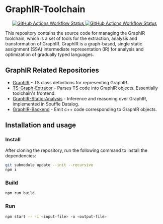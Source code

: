 
# GraphIR-Toolchain

<p align="center">
    <a href="https://github.com/AdiHarif/GraphIR-Toolchain/actions/">
        <img alt="GitHub Actions Workflow Status" src="https://img.shields.io/github/actions/workflow/status/AdiHarif/GraphIR-Toolchain/ci-tests.yml?style=flat-square&label=CI%3A%20main&link=https%3A%2F%2Fgithub.com%2FAdiHarif%2FGraphIR-Toolchain%2Factions%2F">
    </a>
    <a href="https://github.com/AdiHarif/GraphIR-Toolchain/actions/">
        <img alt="GitHub Actions Workflow Status" src="https://img.shields.io/github/actions/workflow/status/AdiHarif/GraphIR-Toolchain/ci-tests.yml?branch=dev&style=flat-square&label=CI%3A%20dev&link=https%3A%2F%2Fgithub.com%2FAdiHarif%2FGraphIR-Toolchain%2Factions%2F">
    </a>
</p>


This repository contains the source code for managing the GraphIR toolchain, which is a set of tools for the extraction, analysis and transformation of GraphIR. GraphIR is a graph-based, single static assignment (SSA) intermediate representation (IR) for analysis and optimization of gradually typed languages.

## GraphIR Related Repositories

- [GraphIR](https://github.com/AdiHarif/GraphIR) - TS class definitions for representing GraphIR.
- [TS-Graph-Extracor](https://github.com/AdiHarif/TS-Graph-Extractor) - Parses TS code into GraphIR objects. Essentially toolchain's frontend.
- [GraphIR-Static-Analysis](https://github.com/AdiHarif/GraphIR-Static-Analysis) - Inference and reasoning over GraphIR, implemented in Souffle Datalog.
- [GraphIR-Backend](https://github.com/AdiHarif/GraphIR-Backend) - Emit c++ code corresponding to GraphIR objects.


## Installation and usage

### Install
After cloning the repository, run the following command to install the dependencies:
```bash
git submodule update --init --recursive
npm i
```

### Build
```bash
npm run build
```

### Run
```bash
npm start -- -i <input-file> -o <output-file>
```